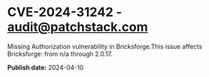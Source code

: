 # CVE-2024-31242 - audit@patchstack.com

Missing Authorization vulnerability in Bricksforge.This issue affects Bricksforge: from n/a through 2.0.17.



**Publish date:** 2024-04-10
